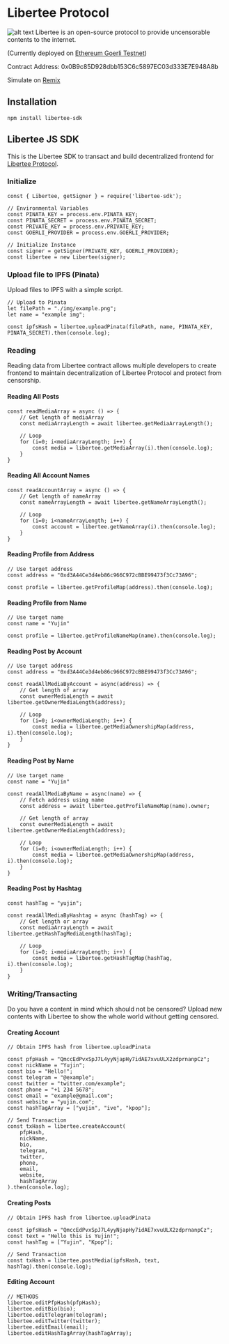 # Libertee Protocol

![alt text](https://raw.githubusercontent.com/aperire/libertee-sdk/main/lib/img/libertee.png)
Libertee is an open-source protocol to provide
uncensorable contents to the internet.

(Currently deployed on [Ethereum Goerli Testnet]("https://goerli.etherscan.io/address/0x0b9c85d928dbb153c6c5897ec03d333e7e948a8b"))

Contract Address: 0x0B9c85D928dbb153C6c5897EC03d333E7E948A8b

Simulate on [Remix](https://remix.ethereum.org)

## Installation

`npm install libertee-sdk`

## Libertee JS SDK

This is the Libertee SDK to transact and build decentralized frontend
for [Libertee Protocol]("https://libertee.xyz").

### Initialize

```
const { Libertee, getSigner } = require('libertee-sdk');

// Environmental Variables
const PINATA_KEY = process.env.PINATA_KEY;
const PINATA_SECRET = process.env.PINATA_SECRET;
const PRIVATE_KEY = process.env.PRIVATE_KEY;
const GOERLI_PROVIDER = process.env.GOERLI_PROVIDER;

// Initialize Instance
const signer = getSigner(PRIVATE_KEY, GOERLI_PROVIDER);
const libertee = new Libertee(signer);
```

### Upload file to IPFS (Pinata)

Upload files to IPFS with a simple script.

```
// Upload to Pinata
let filePath = "./img/example.png";
let name = "example img";

const ipfsHash = libertee.uploadPinata(filePath, name, PINATA_KEY, PINATA_SECRET).then(console.log);
```

### Reading

Reading data from Libertee contract allows multiple developers to create frontend to maintain decentralization of Libertee Protocol and protect from censorship.

#### Reading All Posts

```
const readMediaArray = async () => {
    // Get length of mediaArray
    const mediaArrayLength = await libertee.getMediaArrayLength();

    // Loop
    for (i=0; i<mediaArrayLength; i++) {
        const media = libertee.getMediaArray(i).then(console.log);
    }
}
```

#### Reading All Account Names

```
const readAccountArray = async () => {
    // Get length of nameArray
    const nameArrayLength = await libertee.getNameArrayLength();

    // Loop
    for (i=0; i<nameArrayLength; i++) {
        const account = libertee.getNameArray(i).then(console.log);
    }
}
```

#### Reading Profile from Address

```
// Use target address
const address = "0xd3A44Ce3d4eb86c966C972cBBE99473f3Cc73A96";

const profile = libertee.getProfileMap(address).then(console.log);
```

#### Reading Profile from Name

```
// Use target name
const name = "Yujin"

const profile = libertee.getProfileNameMap(name).then(console.log);
```

#### Reading Post by Account

```
// Use target address
const address = "0xd3A44Ce3d4eb86c966C972cBBE99473f3Cc73A96";

const readAllMediaByAccount = async(address) => {
    // Get length of array
    const ownerMediaLength = await libertee.getOwnerMediaLength(address);

    // Loop
    for (i=0; i<ownerMediaLength; i++) {
        const media = libertee.getMediaOwnershipMap(address, i).then(console.log);
    }
}
```

#### Reading Post by Name

```
// Use target name
const name = "Yujin"

const readAllMediaByName = async(name) => {
    // Fetch address using name
    const address = await libertee.getProfileNameMap(name).owner;

    // Get length of array
    const ownerMediaLength = await libertee.getOwnerMediaLength(address);

    // Loop
    for (i=0; i<ownerMediaLength; i++) {
        const media = libertee.getMediaOwnershipMap(address, i).then(console.log);
    }
}
```

#### Reading Post by Hashtag

```
const hashTag = "yujin";

const readAllMediaByHashtag = async (hashTag) => {
    // Get length or array
    const mediaArrayLength = await libertee.getHashTagMediaLength(hashTag);

    // Loop
    for (i=0; i<mediaArrayLength; i++) {
        const media = libertee.getHashTagMap(hashTag, i).then(console.log);
    }
}
```

### Writing/Transacting

Do you have a content in mind which should not be censored? Upload new contents with Libertee to show the whole world without getting censored.

#### Creating Account

```
// Obtain IPFS hash from libertee.uploadPinata

const pfpHash = "QmccEdPvxSpJ7L4yyNjapHy7idAE7xvuULX2zdprnanpCz";
const nickName = "Yujin";
const bio = "Hello!";
const telegram = "@example";
const twitter = "twitter.com/example";
const phone = "+1 234 5678";
const email = "example@gmail.com";
const website = "yujin.com";
const hashTagArray = ["yujin", "ive", "kpop"];

// Send Transaction
const txHash = libertee.createAccount(
    pfpHash,
    nickName,
    bio,
    telegram,
    twitter,
    phone,
    email,
    website,
    hashTagArray
).then(console.log);
```

#### Creating Posts

```
// Obtain IPFS hash from libertee.uploadPinata

const ipfsHash = "QmccEdPvxSpJ7L4yyNjapHy7idAE7xvuULX2zdprnanpCz";
const text = "Hello this is Yujin!";
const hashTag = ["Yujin", "Kpop"];

// Send Transaction
const txHash = libertee.postMedia(ipfsHash, text, hashTag).then(console.log);
```

#### Editing Account

```
// METHODS
libertee.editPfpHash(pfpHash);
libertee.editBio(bio);
libertee.editTelegram(telegram);
libertee.editTwitter(twitter);
libertee.editEmail(email);
libertee.editHashTagArray(hashTagArray);
```
